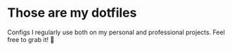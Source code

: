 # Those are my dotfiles

Configs I regularly use both on my personal and professional projects. Feel free to grab it! 🚀

